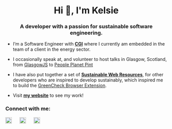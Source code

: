<h1 align="center">Hi 👋, I'm Kelsie</h1>
<h3 align="center">A developer with a passion for sustainable software engineering.</h3>

- I’m a Software Engineer with **[CGI]([https://www.bjss.com/](https://www.cgi.com/uk/en-gb))** where I currently am embedded in the team of a client in the energy sector.

- I occasionally speak at, and volunteer to host talks in Glasgow, Scotland, from [GlasgowJS](https://www.meetup.com/glasgow-javascript/) to [People Planet Pint](https://small99.co.uk/people-planet-pint-meetup/)

- I have also put together a set of **[Sustainable Web Resources](https://github.com/kelsiesmurphy/sustainable-web-resources)**, for other developers who are inspired to develop sustainably, which inspired me to build the [GreenCheck Browser Extension](https://getgreencheck.com/).

- Visit **[my website](https://www.kelsiesmurphy.com/)** to see my work!


<h3 align="left">Connect with me:</h3>
<p align="left">
<a style="padding-right: 20px" href="https://bsky.app/profile/kelsiesmurphy.com" target="blank"><img align="center" src="https://cothfwilejjjgulziyfd.supabase.co/storage/v1/object/public/EuansGuide%20Bucket/bluesky.svg?t=2025-01-12T23%3A02%3A24.190Z" alt="Kelsie Murphy Twitter link" height="20" width="20" /></a>
<a style="margin-right: 20px" href="https://www.linkedin.com/in/kelsiesmurphy/" target="blank"><img align="center" src="https://user-images.githubusercontent.com/77012426/216196564-2f65ac61-fb0b-41e4-b1bf-954c7ac487a0.svg" alt="Kelsie Murphy LinkedIn link" height="20" width="20" /></a>
<a style="margin-right: 20px" href="https://github.com/kelsiesmurphy" target="blank"><img align="center" src="https://user-images.githubusercontent.com/77012426/216196563-3ea2c66c-014d-4b90-a632-83848b67b6b8.svg" alt="Kelsie Murphy Github link" height="20" width="20" /></a>
</p>
